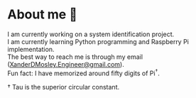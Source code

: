 # About me 👋
I am currently working on a system identification project.\
I am currently learning Python programming and Raspberry Pi implementation.\
The best way to reach me is through my email (XanderDMosley.Engineer@gmail.com).\
Fun fact: I have memorized around fifty digits of Pi<sup>†</sup>.

† Tau is the superior circular constant.
